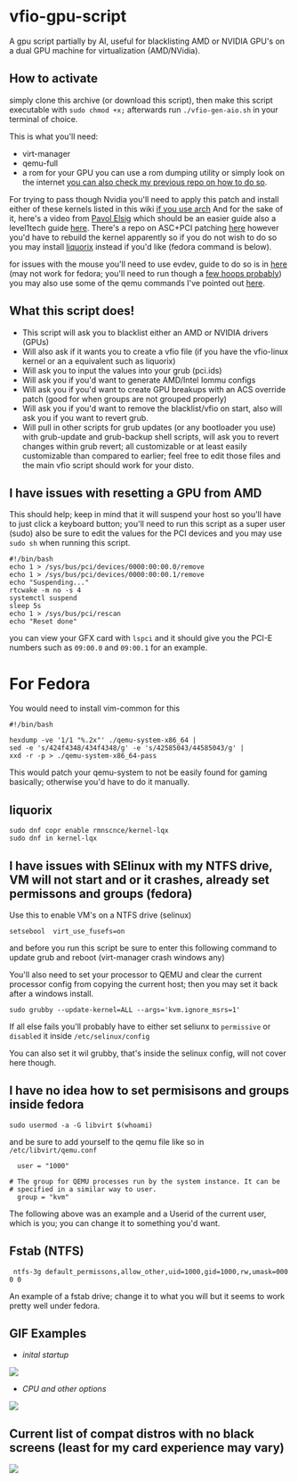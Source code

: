 # vfio-gpu-script
A gpu script partially by AI, useful for blacklisting AMD or NVIDIA GPU's on a dual GPU machine for virtualization (AMD/NVidia).

## How to activate

simply clone this archive (or download this script), then make this script executable with ```sudo chmod +x;``` afterwards run ```./vfio-gen-aio.sh``` in your terminal of choice.

This is what you'll need:

* virt-manager
* qemu-full 
* a rom for your GPU you can use a rom dumping utility or simply look on the internet [you can also check my previous repo on how to do so](https://github.com/Nthompson096/KVM-GPU-Passthrough#creating-your-rom).

For trying to pass though Nvidia you'll need to apply this patch and install either of these kernels listed in this wiki [if you use arch](https://wiki.archlinux.org/title/PCI_passthrough_via_OVMF#Bypassing_the_IOMMU_groups_(ACS_override_patch))
And for the sake of it, here's a video from [Pavol Elsig](https://www.youtube.com/watch?v=JBEzshbGPhQ) which should be an easier guide also a level1tech guide [here](https://forum.level1techs.com/t/how-to-apply-acs-override-patch-kubuntu-18-10-kernel-4-18-16/134204/2).
There's a repo on ASC+PCI patching [here](https://github.com/some-natalie/fedora-acs-override) however you'd have to rebuild the kernel apparently so if you do not wish to do so you may install [liquorix](https://liquorix.net/) instead if you'd like (fedora command is below).

for issues with the mouse you'll need to use evdev, guide to do so is in [here](https://github.com/Nthompson096/KVM-GPU-Passthrough/blob/main/README.md#4-usb-redirect-with-evdev) (may not work for fedora; you'll need to run though a [few hoops probably](https://passthroughpo.st/using-evdev-passthrough-seamless-vm-input/)) you may also use some of the qemu commands I've pointed out [here](https://github.com/Nthompson096/KVM-GPU-Passthrough#for-people-having-issues-with-games-such-as-red-dead-2-enter-this-value-here-inside-the-xml-document-for-your-newcurrent-vm).

## What this script does!

* This script will ask you to blacklist either an AMD or NVIDIA drivers (GPUs)
* Will also ask if it wants you to create a vfio file (if you have the vfio-linux kernel or an a equivalent such as liquorix)
* Will ask you to input the values into your grub (pci.ids)
* Will ask you if you'd want to generate AMD/Intel Iommu configs
* Will ask you if you'd want to create GPU breakups with an ACS override patch (good for when groups are not grouped properly)
* Will ask you if you'd want to remove the blacklist/vfio on start, also will ask you if you want to revert grub.
* Will pull in other scripts for grub updates (or any bootloader you use) with grub-update and grub-backup shell scripts, will ask you to revert changes within grub revert; all customizable or at least easily customizable than compared to earlier; feel free to edit those files and the main vfio script should work for your disto.

## I have issues with resetting a GPU from AMD

This should help; keep in mind that it will suspend your host so you'll have to just click a keyboard button; you'll need to run this script as a super user (sudo) also be sure to edit the values for the PCI devices and you may use ``sudo sh`` when running this script.

    #!/bin/bash
    echo 1 > /sys/bus/pci/devices/0000:00:00.0/remove
    echo 1 > /sys/bus/pci/devices/0000:00:00.1/remove
    echo "Suspending..."
    rtcwake -m no -s 4
    systemctl suspend
    sleep 5s
    echo 1 > /sys/bus/pci/rescan    
    echo "Reset done"


you can view your GFX card with ``lspci`` and it should give you the PCI-E numbers such as ``09:00.0`` and ``09:00.1`` for an example.


# For Fedora

You would need to install vim-common for this

    #!/bin/bash

    hexdump -ve '1/1 "%.2x"' ./qemu-system-x86_64 |
    sed -e 's/424f4348/434f4348/g' -e 's/42585043/44585043/g' |
    xxd -r -p > ./qemu-system-x86_64-pass

This would patch your qemu-system to not be easily found for gaming basically; otherwise you'd have to do it manually.


## liquorix

    sudo dnf copr enable rmnscnce/kernel-lqx
    sudo dnf in kernel-lqx



## I have issues with SElinux with my NTFS drive, VM will not start and or it crashes, already set permissons and groups (fedora)

Use this to enable VM's on a NTFS drive (selinux)

    setsebool  virt_use_fusefs=on

and before you run this script be sure to enter this following command to update grub and reboot (virt-manager crash windows any)


You'll also need to set your processor to QEMU and clear the current processor config from copying the current host; then you may set it back after a windows install.

    sudo grubby --update-kernel=ALL --args='kvm.ignore_msrs=1'

If all else fails you'll probably have to either set seliunx to ``permissive`` or ``disabled`` it inside ```/etc/selinux/config```

You can also set it wil grubby, that's inside the selinux config, will not cover here though.

## I have no idea how to set permisisons and groups inside fedora 

    sudo usermod -a -G libvirt $(whoami)
    
and be sure to add yourself to the qemu file like so in ```/etc/libvirt/qemu.conf```

      user = "1000"
      
    # The group for QEMU processes run by the system instance. It can be
    # specified in a similar way to user.
      group = "kvm"

The following above was an example and a Userid of the current user, which is you; you can change it to something you'd want.

## Fstab (NTFS)

     ntfs-3g default_permissons,allow_other,uid=1000,gid=1000,rw,umask=000 0 0
     

An example of a fstab drive; change it to what you will but it seems to work pretty well under fedora.


## GIF Examples

*  *inital startup*

![](https://i.imgur.com/N391AyF.gif)

*  *CPU and other options*

![](https://i.imgur.com/TuVIzoJ.gif)


## Current list of compat distros with no black screens (least for my card experience may vary)

![](https://i.imgur.com/KkUV2NJ.png)
